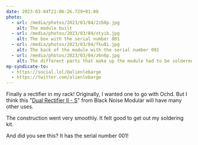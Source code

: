 ```yaml
---
date: 2023-03-04T21:06:26.729+01:00
photo:
  - url: /media/photos/2023/03/04/2zb0p.jpg
    alt: The module built
  - url: /media/photos/2023/03/04/otyib.jpg
    alt: The box with the serial number 001
  - url: /media/photos/2023/03/04/fku8i.jpg
    alt: The back of the module with the serial number 001
  - url: /media/photos/2023/03/04/z6n6p.jpg
    alt: The different parts that make up the module had to be soldered. It simply consists of eight jacks.
mp-syndicate-to:
  - https://social.lol/@alienlebarge
  - https://twitter.com/alienlebarge
---
```

Finally a rectifier in my rack! Originally, I wanted one to go with Ochd. But I think this "[Dual Rectifier II - S](https://blacknoisemodular.com/products/dual-rectifier-ii-s)" from Black Noise Modular will have many other uses.

The construction went very smoothly. It felt good to get out my soldering kit.

And did you see this? It has the serial number 001!
